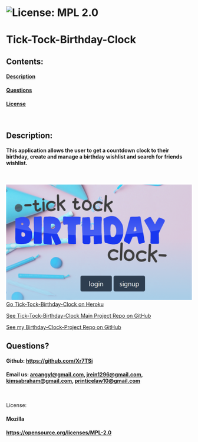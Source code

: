   # ![License: MPL 2.0](https://img.shields.io/badge/License-MPL%202.0-brightgreen.svg)

  # Tick-Tock-Birthday-Clock

  ## Contents:
  #### [Description](#description:)
  #### [Questions](#questions:)
  #### [License](#license:)
  &nbsp;
  
  ## Description: 

  #### This application allows the user to get a countdown clock to their birthday, create and manage a birthday wishlist and search for friends wishlist.
  &nbsp;

     

  ![Tick-Tock-Birthday-Clock](./public/images/Birthday-Clock-img.png)
  [Go Tick-Tock-Birthday-Clock on Heroku](https://tick-tock-birthday-clock.herokuapp.com/dashboard)  
  
  [See Tick-Tock-Birthday-Clock Main Project Repo on GitHub](https://github.com/Xr7TSi/Tick-Tock-Birthday-Clock) 

  [See my Birthday-Clock-Project Repo on GitHub](https://github.com/arcangyl1963/birthday-clock-project)
  
  ## Questions?

  #### Github: https://github.com/Xr7TSi
  #### Email us: arcangyl@gmail.com, jrein1296@gmail.com, kimsabraham@gmail.com, printicelaw10@gmail.com
  &nbsp;

  License:
  #### Mozilla
  #### https://opensource.org/licenses/MPL-2.0